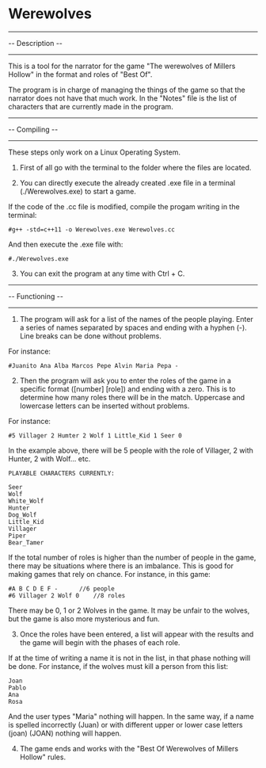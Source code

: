# Werewolves

_________________
-- Description --
_________________

This is a tool for the narrator for the game "The werewolves of Millers Hollow" in the format and roles of "Best Of".

The program is in charge of managing the things of the game so that the narrator does not have that much work. In the "Notes" file is the list of characters that are currently made in the program.

_______________
-- Compiling --
_______________

These steps only work on a Linux Operating System.

1. First of all go with the terminal to the folder where the files are located.

2. You can directly execute the already created .exe file in a terminal (./Werewolves.exe) to start a game.

If the code of the .cc file is modified, compile the progam writing in the terminal:

	#g++ -std=c++11 -o Werewolves.exe Werewolves.cc

And then execute the .exe file with: 

	#./Werewolves.exe
	
3. You can exit the program at any time with Ctrl + C.

__________________
-- Functioning --
__________________

1. The program will ask for a list of the names of the people playing. Enter a series of names separated by spaces and ending with a hyphen (-). Line breaks can be done without problems.

For instance:

	#Juanito Ana Alba Marcos Pepe Alvin Maria Pepa -
	
2. Then the program will ask you to enter the roles of the game in a specific format ([number] [role]) and ending with a zero. This is to determine how many roles there will be in the match. Uppercase and lowercase letters can be inserted without problems.

For instance:

	#5 Villager 2 Humter 2 Wolf 1 Little_Kid 1 Seer 0
	
In the example above, there will be 5 people with the role of Villager, 2 with Hunter, 2 with Wolf... etc.

	PLAYABLE CHARACTERS CURRENTLY:
	
	Seer
	Wolf
	White_Wolf
	Hunter
	Dog_Wolf
	Little_Kid
	Villager
	Piper
	Bear_Tamer

If the total number of roles is higher than the number of people in the game, there may be situations where there is an imbalance. This is good for making games that rely on chance. For instance, in this game:

	#A B C D E F -		//6 people
	#6 Villager 2 Wolf 0	//8 roles

There may be 0, 1 or 2 Wolves in the game. It may be unfair to the wolves, but the game is also more mysterious and fun.

3. Once the roles have been entered, a list will appear with the results and the game will begin with the phases of each role.

If at the time of writing a name it is not in the list, in that phase nothing will be done. For instance, if the wolves must kill a person from this list:

	Joan
	Pablo
	Ana
	Rosa
	
And the user types "Maria" nothing will happen. In the same way, if a name is spelled incorrectly (Juan) or with different upper or lower case letters (joan) (JOAN) nothing will happen.

4. The game ends and works with the "Best Of Werewolves of Millers Hollow" rules.
